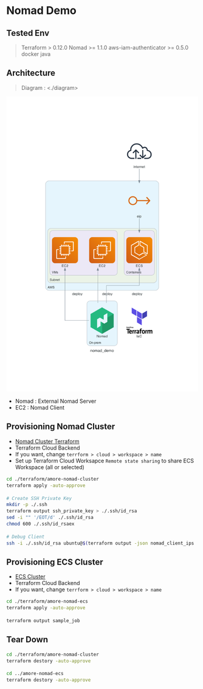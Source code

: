 # Nomad Demo

## Tested Env

> Terraform > 0.12.0
> Nomad >= 1.1.0
> aws-iam-authenticator >= 0.5.0
> docker
> java

## Architecture

> Diagram : <./diagram>

![architecture](./diagram/nomad_demo.png)

- Nomad : External Nomad Server
- EC2 : Nomad Client

## Provisioning Nomad Cluster

- [Nomad Cluster Terraform](./terraform/amore-nomad-cluster)
- Terraform Cloud Backend
- If you want, change `terrform > cloud > workspace > name`
- Set up Terraform Cloud Worksapce `Remote state sharing` to share ECS Workspace (all or selected)

```bash
cd ./terraform/amore-nomad-cluster
terraform apply -auto-approve

# Create SSH Private Key
mkdir -p ./.ssh
terraform output ssh_private_key > ./.ssh/id_rsa
sed -i "" '/EOT/d' ./.ssh/id_rsa
chmod 600 ./.ssh/id_rsaex

# Debug Client
ssh -i ./.ssh/id_rsa ubuntu@$(terraform output -json nomad_client_ips | jq -r '.[0]')
```

## Provisioning ECS Cluster

- [ECS Cluster](./terraform/amore-nomad-ecs)
- Terraform Cloud Backend
- If you want, change `terrform > cloud > workspace > name`

```bash
cd ./terraform/amore-nomad-ecs
terraform apply -auto-approve

terraform output sample_job
```


## Tear Down

```bash
cd ./terraform/amore-nomad-cluster
terraform destory -auto-approve

cd ../amore-nomad-ecs
terraform destory -auto-approve
```
